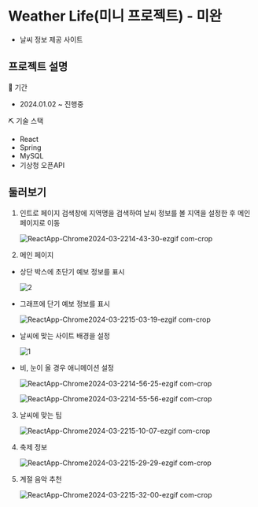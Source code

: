 # Weather Life(미니 프로젝트) - 미완
- 날씨 정보 제공 사이트

## 프로젝트 설명

📅 기간
- 2024.01.02 ~ 진행중

⛏ 기술 스택
  - React
  - Spring
  - MySQL
  - 기상청 오픈API

## 둘러보기
1. 인트로 페이지
검색창에 지역명을 검색하여 날씨 정보를 볼 지역을 설정한 후 메인페이지로 이동

    ![ReactApp-Chrome2024-03-2214-43-30-ezgif com-crop](https://github.com/JeonWoongchan/weatherLife/assets/124865284/4503bfad-0d18-4268-a9de-769f05f0bc0e)

2. 메인 페이지
- 상단 박스에 초단기 예보 정보를 표시

    ![2](https://github.com/JeonWoongchan/weatherLife/assets/124865284/2efb90aa-90f5-4c59-849a-41e1ed067de2)

- 그래프에 단기 예보 정보를 표시
  
  ![ReactApp-Chrome2024-03-2215-03-19-ezgif com-crop](https://github.com/JeonWoongchan/weatherLife/assets/124865284/47fe871c-8fc9-4b09-81eb-7b70f900e5ca)
  
- 날씨에 맞는 사이트 배경을 설정
  
    ![1](https://github.com/JeonWoongchan/weatherLife/assets/124865284/a5de8ed4-4d07-4a75-821f-261451d29f35)
  
- 비, 눈이 올 경우 애니메이션 설정
  
  ![ReactApp-Chrome2024-03-2214-56-25-ezgif com-crop](https://github.com/JeonWoongchan/weatherLife/assets/124865284/f49cd302-efeb-4984-b8b0-259206bc60d5)
  
  ![ReactApp-Chrome2024-03-2214-55-56-ezgif com-crop](https://github.com/JeonWoongchan/weatherLife/assets/124865284/20c78398-ae64-4a27-b6c8-4f9e490ddcac)


3. 날씨에 맞는 팁

   ![ReactApp-Chrome2024-03-2215-10-07-ezgif com-crop](https://github.com/JeonWoongchan/weatherLife/assets/124865284/07eecead-37c0-4a41-bad0-340b2309651e)

4. 축제 정보

   ![ReactApp-Chrome2024-03-2215-29-29-ezgif com-crop](https://github.com/JeonWoongchan/weatherLife/assets/124865284/3fcec107-e741-4641-be09-edf7f135af62)

5. 계절 음악 추천

   ![ReactApp-Chrome2024-03-2215-32-00-ezgif com-crop](https://github.com/JeonWoongchan/weatherLife/assets/124865284/9a93fd3c-d528-4328-a0df-c8c6900d6bc8)





  
